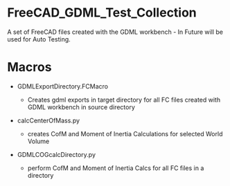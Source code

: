 # FreeCAD_GDML_Test_Collection
A set of FreeCAD files created with the GDML workbench - In Future will be used for Auto Testing.

# Macros

  * GDMLExportDirectory.FCMacro 


      - Creates gdml exports in target directory for all FC files created with GDML workbench in source directory
  * calcCenterOfMass.py
      - creates CofM and Moment of Inertia Calculations for selected World Volume
  * GDMLCOGcalcDirectory.py
     - perform CofM and Moment of Inertia Calcs for all FC files in a directory 
    
